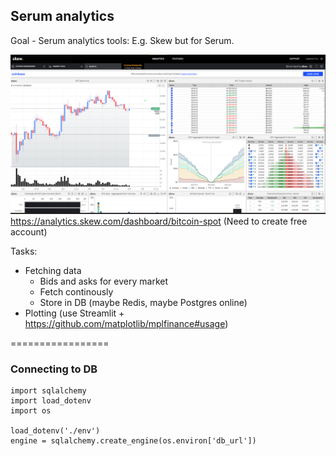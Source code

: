 ## Serum analytics

Goal - Serum analytics tools: E.g. Skew but for Serum.

![](skew_screenshot.png)
https://analytics.skew.com/dashboard/bitcoin-spot (Need to create free account)


Tasks:
- Fetching data
  - Bids and asks for every market
  - Fetch continously
  - Store in DB (maybe Redis, maybe Postgres online)
- Plotting (use Streamlit + https://github.com/matplotlib/mplfinance#usage)

=================
### Connecting to DB
```
import sqlalchemy
import load_dotenv
import os

load_dotenv('./env')
engine = sqlalchemy.create_engine(os.environ['db_url'])
```